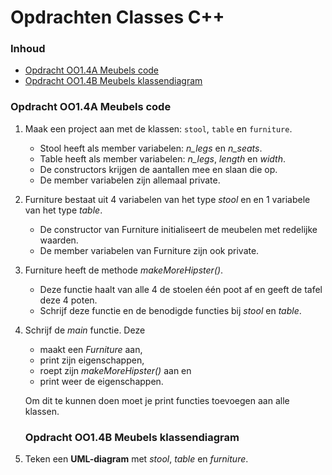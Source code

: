 # Opdrachten Classes C++[](title-id) <!-- omit in toc -->

### Inhoud[](toc-id) <!-- omit in toc -->
- [Opdracht OO1.4A Meubels code](#opdracht-oo14a-meubels-code)
- [Opdracht OO1.4B Meubels klassendiagram](#opdracht-oo14b-meubels-klassendiagram)


### Opdracht OO1.4A Meubels code

1. Maak een project aan met de klassen: `stool`, `table` en `furniture`. 
   - Stool heeft als member variabelen: *n_legs* en *n_seats*. 
   - Table heeft als member variabelen: *n_legs*, *length* en *width*. 
   - De constructors krijgen de aantallen mee en slaan die op. 
   - De member variabelen zijn allemaal private.

2. Furniture bestaat uit 4 variabelen van het type *stool* en en 1 variabele van het type *table*. 
   - De constructor van Furniture initialiseert de meubelen met redelijke waarden. 
   - De member variabelen van Furniture zijn ook private.
  
3. Furniture heeft de methode *makeMoreHipster()*.
   - Deze functie haalt van alle 4 de stoelen één poot af en geeft de tafel deze 4 poten. 
   - Schrijf deze functie en de benodigde functies bij *stool* en *table*.
  
4. Schrijf de *main* functie. Deze 
   - maakt een *Furniture* aan, 
   - print zijn eigenschappen, 
   - roept zijn *makeMoreHipster()* aan en 
   - print weer de eigenschappen. 
   
   Om dit te kunnen doen moet je print functies toevoegen aan alle klassen.

   ### Opdracht OO1.4B Meubels klassendiagram
5. Teken een **UML-diagram** met *stool*, *table* en *furniture*.